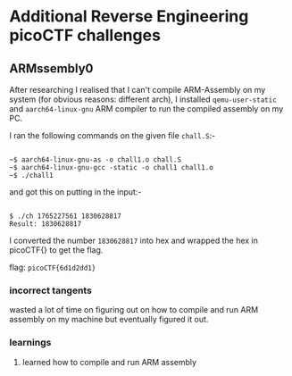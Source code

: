 # Additional Reverse Engineering picoCTF challenges

## ARMssembly0

After researching I realised that I can't compile ARM-Assembly on my system (for obvious reasons: different arch), I installed `qemu-user-static` and `aarch64-linux-gnu` ARM compiler to run the compiled assembly on my PC.

I ran the following commands on the given file `chall.S`:-

```

~$ aarch64-linux-gnu-as -o chall1.o chall.S
~$ aarch64-linux-gnu-gcc -static -o chall1 chall1.o
~$ ./chall1

```

and got this on putting in the input:-

```

$ ./ch 1765227561 1830628817
Result: 1830628817

```

I converted the number `1830628817` into hex and wrapped the hex in picoCTF{} to get the flag.

flag: `picoCTF{6d1d2dd1}`


### incorrect tangents

wasted a lot of time on figuring out on how to compile and run ARM assembly on my machine but eventually figured it out.

### learnings

1. learned how to compile and run ARM assembly 

